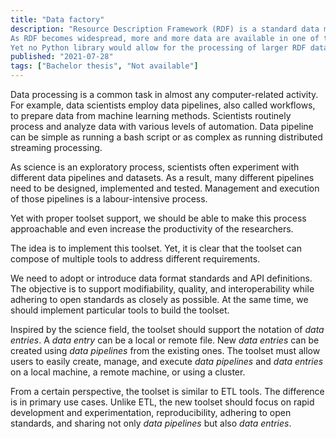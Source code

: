 ```yaml
---
title: "Data factory"
description: "Resource Description Framework (RDF) is a standard data model.
As RDF becomes widespread, more and more data are available in one of the RDF data formats.
Yet no Python library would allow for the processing of larger RDF data files."
published: "2021-07-28"
tags: ["Bachelor thesis", "Not available"]
---
```


Data processing is a common task in almost any computer-related activity.
For example, data scientists employ data pipelines, also called workflows, to prepare data from machine learning methods.
Scientists routinely process and analyze data with various levels of automation.
Data pipeline can be simple as running a bash script or as complex as running distributed streaming processing.

As science is an exploratory process, scientists often experiment with different data pipelines and datasets.
As a result, many different pipelines need to be designed, implemented and tested. Management and execution of those pipelines is a labour-intensive process.

Yet with proper toolset support, we should be able to make this process approachable and even increase the productivity of the researchers.

The idea is to implement this toolset.
Yet, it is clear that the toolset can compose of multiple tools to address different requirements.

We need to adopt or introduce data format standards and API definitions.
The objective is to support modifiability, quality, and interoperability while adhering to open standards as closely as possible. At the same time, we should implement particular tools to build the toolset.

Inspired by the science field, the toolset should support the notation of *data entries*.
A *data entry* can be a local or remote file.
New *data entries* can be created using *data pipelines* from the existing ones.
The toolset must allow users to easily create, manage, and execute *data pipelines* and *data entries* on a local machine, a remote machine, or using a cluster.

From a certain perspective, the toolset is similar to ETL tools.
The difference is in primary use cases.
Unlike ETL, the new toolset should focus on rapid development and experimentation, reproducibility, adhering to open standards, and sharing not only *data pipelines* but also *data entries*.

